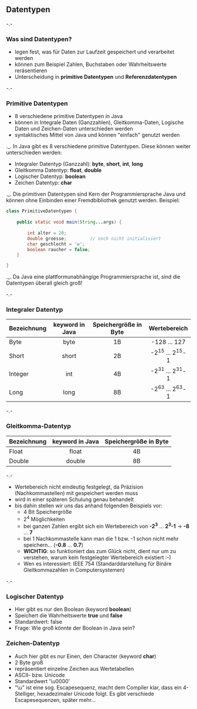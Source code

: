 ## Datentypen


-.-

### Was sind Datentypen?

- legen fest, was für Daten zur Laufzeit gespeichert und verarbeitet werden
- können zum Beispiel Zahlen, Buchstaben oder Wahrheitswerte reräsentieren
- Unterscheidung in **primitive Datentypen** und **Referenzdatentypen**


-.-

### Primitive Datentypen

- 8 verschiedene primitive Datentypen in Java
- können in Integrale Daten (Ganzzahlen), Gleitkomma-Daten, Logische Daten und Zeichen-Daten unterschieden werden
- syntaktisches Mittel von Java und können "einfach" genutzt werden

._.
In Java gibt es 8 verschiedene primitive Datentypen. Diese können weiter unterschieden werden:
- Integraler Datentyp (Ganzzahl): **byte**, **short**, **int**, **long**
- Gleitkomma Datentyp: **float**, **double**
- Logischer Datentyp: **boolean**
- Zeichen Datentyp: **char**<br>

._.
Die primitiven Datentypen sind Kern der Programmiersprache Java und können ohne Einbinden einer Fremdbibliothek genutzt werden. Beispiel:
  ```java 
  class PrimitiveDatentypen {
    
      public static void main(String...args) {
        
          int alter = 20;
          double groesse;         // noch nicht initialisiert
          char geschlecht = 'w';
          boolean raucher = false;
      }
  
  }
  ```
  
._.
Da Java eine plattformunabhängige Programmiersprache ist, sind die Datentypen überall gleich groß! 


-.-

### Integraler Datentyp

| Bezeichnung | keyword in Java | Speichergröße in Byte |             Wertebereich             |
|-------------|:---------------:|:---------------------:|:------------------------------------:|
| Byte        |      byte       |          1B           |             -128 ... 127             |
| Short       |      short      |          2B           | -2<sup>15</sup> ... 2<sup>15</sup>-1 |
| Integer     |       int       |          4B           | -2<sup>31</sup> ... 2<sup>31</sup>-1 |
| Long        |      long       |          8B           | -2<sup>63</sup> ... 2<sup>63</sup>-1 |


-.-

### Gleitkomma-Datentyp

| Bezeichnung | keyword in Java | Speichergröße in Byte |
|-------------|:---------------:|:---------------------:|
| Float       |      float      |          4B           |
| Double      |     double      |          8B           |

-.-

- Wertebereich nicht eindeutig festgelegt, da Präzision (Nachkommastellen) mit gespeichert werden muss
- wird in einer späteren Schulung genau behandelt
- bis dahin stellen wir uns das anhand folgenden Beispiels vor:
    - 4 Bit Speichergröße
    - 2<sup>4</sup> Möglichkeiten
    - bei ganzen Zahlen ergibt sich ein Wertebereich von **-2<sup>3</sup>** ... **2<sup>3</sup>-1** -> **-8** ... **7**
    - bei 1 Nachkommastelle kann man die 1 bzw. -1 schon nicht mehr speichern... (**-0.8** ... **0.7**)
    - **WICHTIG**: so funktioniert das zum Glück nicht, dient nur um zu verstehen, warum kein festgelegter Wertebereich existiert :-)
    - Wen es interessiert: IEEE 754 (Standarddarstellung für Binäre Gleitkommazahlen in Computersystemen)


-.-

### Logischer Datentyp

- Hier gibt es nur den Boolean (keyword **boolean**)
- Speichert die Wahrheitswerte **true** und **false**
- Standardwert: false
- Frage: Wie groß könnte der Boolean in Java sein?


### Zeichen-Datentyp
- Auch hier gibt es nur Einen, den Character (keyword **char**)
- 2 Byte groß
- repräsentiert einzelne Zeichen aus Wertetabellen
- ASCII- bzw. Unicode
- Standardwert '\u0000'
- "\u" ist eine sog. Escapesequenz, macht dem Compiler klar, dass ein 4-Stelliger, hexadezimaler Unicode folgt. Es gibt verschiede Escapesequenzen, später mehr...